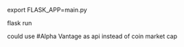 <!-- to start -->

export FLASK_APP=main.py 
<!-- or whatever u want it to be called -->
flask run


could use #Alpha Vantage as api instead of coin market cap